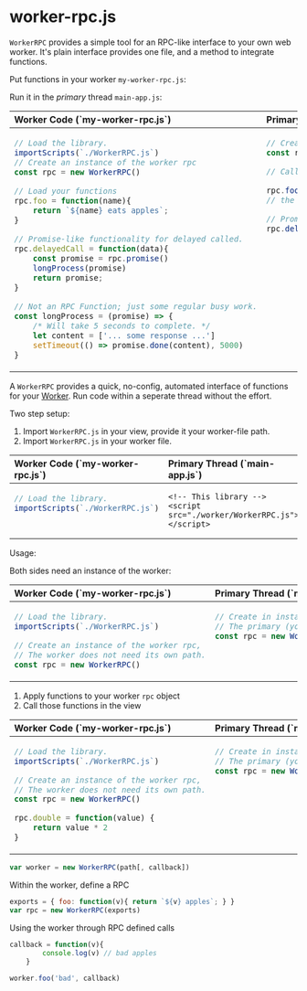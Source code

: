 # worker-rpc.js

`WorkerRPC` provides a simple tool for an RPC-like interface to your own web worker.
It's plain interface provides one file, and a method to integrate functions.

Put functions in your worker `my-worker-rpc.js`:


Run it in the _primary_ thread `main-app.js`:



<table>
<thead><tr>
  <th align="left">Worker Code (`my-worker-rpc.js`)</th>
  <th align="left">Primary Thread (`main-app.js`)</th>
</tr></thead>
<tbody><tr valign="top"><td>


```js
// Load the library.
importScripts(`./WorkerRPC.js`)
// Create an instance of the worker rpc
const rpc = new WorkerRPC()

// Load your functions
rpc.foo = function(name){
    return `${name} eats apples`;
}

// Promise-like functionality for delayed called.
rpc.delayedCall = function(data){
    const promise = rpc.promise()
    longProcess(promise)
    return promise;
}

// Not an RPC Function; just some regular busy work.
const longProcess = (promise) => {
    /* Will take 5 seconds to complete. */
    let content = ['... some response ...']
    setTimeout(() => promise.done(content), 5000)
}
```

</td><td>


```js
// Create in instance of the Worker RPC
const rpc = new WorkerRPC('my-worker-rpc.js')

// Call your expected functions!

rpc.foo('the floor', console.log)
// the floor eats apples.

// Promise-like delays handled automatically.
rpc.delayedCall({}, console.log) // 5 second delay
```

</td></tbody></table>

A `WorkerRPC` provides a quick, no-config, automated interface of functions for your [Worker](https://developer.mozilla.org/en-US/docs/Web/API/Worker). Run code within a seperate thread without the effort.

Two step setup:

1. Import `WorkerRPC.js` in your view, provide it your worker-file path.
2. Import `WorkerRPC.js` in your worker file.



<table>
<thead><tr>
  <th align="left">Worker Code (`my-worker-rpc.js`)</th>
  <th align="left">Primary Thread (`main-app.js`)</th>
</tr></thead>
<tbody><tr valign="top"><td>


```js
// Load the library.
importScripts(`./WorkerRPC.js`)
```

</td><td>

```jinja
<!-- This library -->
<script src="./worker/WorkerRPC.js"></script>
```

</td></tbody></table>


Usage:

Both sides need an instance of the worker:


<table>
<thead><tr>
  <th align="left">Worker Code (`my-worker-rpc.js`)</th>
  <th align="left">Primary Thread (`main-app.js`)</th>
</tr></thead>
<tbody><tr valign="top"><td>


```js
// Load the library.
importScripts(`./WorkerRPC.js`)

// Create an instance of the worker rpc,
// The worker does not need its own path.
const rpc = new WorkerRPC()
```

</td><td>


```js
// Create in instance of the Worker RPC
// The primary (you view) does need the path to your worker
const rpc = new WorkerRPC('my-worker-rpc.js')
```

</td></tbody></table>


1. Apply functions to your worker `rpc` object
2. Call those functions in the view


<table>
<thead><tr>
  <th align="left">Worker Code (`my-worker-rpc.js`)</th>
  <th align="left">Primary Thread (`main-app.js`)</th>
</tr></thead>
<tbody><tr valign="top"><td>


```js
// Load the library.
importScripts(`./WorkerRPC.js`)

// Create an instance of the worker rpc,
// The worker does not need its own path.
const rpc = new WorkerRPC()

rpc.double = function(value) {
    return value * 2
}
```

</td><td>


```js
// Create in instance of the Worker RPC
// The primary (you view) does need the path to your worker
const rpc = new WorkerRPC('my-worker-rpc.js')
```

</td></tbody></table>



```js
var worker = new WorkerRPC(path[, callback])
```

Within the worker, define a RPC

```js
exports = { foo: function(v){ return `${v} apples`; } }
var rpc = new WorkerRPC(exports)
```

Using the worker through RPC defined calls

```js
callback = function(v){
        console.log(v) // bad apples
    }

worker.foo('bad', callback)
```
